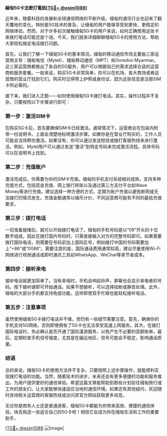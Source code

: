 **緬甸5G卡怎麽打電話[[TG💪+ @esim1088](https://t.me/s/esim1088)]**

近年来，随着科技的发展和全球通信网络的不断升级，缅甸的通讯行业也迎来了翻天覆地的变化。特别是5G技术的普及，让缅甸的用户能够享受到更快、更稳定的网络体验。然而，对于许多初次接触缅甸5G卡的用户来说，如何正确使用这张卡来拨打电话可能还是个谜。今天，我们就来详细聊聊缅甸5G卡的使用方法，帮助大家轻松搞定电话拨打问题。

首先，让我们了解一下缅甸5G卡的基本情况。缅甸的移动通信市场主要由三家运营商主导：缅甸电信（Mytel）、缅甸移动通信（MPT）和Ooredoo Myanmar。这三家运营商都推出了各自的5G服务，用户可以根据自己的需求选择合适的运营商和服务套餐。一般来说，购买5G卡非常简单，你可以在机场、各大商场或者运营商的营业厅找到它们。购买时记得带上护照或身份证，因为这些信息是注册SIM卡所必需的。

接下来，我们进入正题——如何使用缅甸5G卡拨打电话。其实，操作过程并不复杂，只要按照以下步骤进行即可：

### **第一步：激活SIM卡**
在购买5G卡后，首先要确保SIM卡已经激活。通常情况下，运营商会在包装内附带一份说明书，上面会清楚地标明激活步骤。如果你是在营业厅购买的，工作人员可能会当场帮你激活。如果没有，你可以通过发送短信或拨打客服热线来进行激活。例如，Mytel用户可以通过发送“激活”到特定号码来完成激活流程。具体号码可以在说明书上找到。

### **第二步：充值账户**
激活完成后，你需要为你的SIM卡充值。缅甸的手机支付系统相对成熟，支持多种充值方式，包括现金充值、网上银行转账以及通过第三方支付平台如Wave Money等进行充值。建议选择一种方便的方式，定期为账户充值以避免断网或无法拨打的情况发生。充值金额通常以缅币计价，不同运营商可能有不同的最低充值要求。

### **第三步：拨打电话**
一切准备就绪后，就可以开始拨打电话了。缅甸的手机号码是以“09”开头的十位数字组成，因此在拨打国内号码时，只需直接输入对方的完整号码即可。如果需要拨打国际电话，则需要在号码前加上国际区号，例如拨打中国的号码需要加上“+86”或“0086”。需要注意的是，国际通话费用通常较高，建议尽量使用Wi-Fi网络进行视频通话或即时通讯工具如WhatsApp、WeChat等来节省成本。

### **第四步：接听来电**
接听电话就更加简单了。当有来电时，手机会响起铃声，屏幕也会显示来电者的号码。按下接听键即可开始通话。如果不想接听，可以选择挂断或静音处理。此外，缅甸的大部分手机都支持免提功能，这样即使双手忙碌也能轻松接听电话。

### **第五步：注意事项**
虽然使用缅甸5G卡拨打电话并不难，但仍有一些细节需要注意。首先，确保你的手机支持5G网络，否则即使拥有了5G卡也无法享受高速上网服务。其次，在拨打国际电话时，务必确认是否开通了国际漫游服务，以免产生不必要的高额账单。最后，定期检查手机信号强度，尤其是在偏远地区，信号可能会不稳定，影响通话质量。

### **结语**
总的来说，缅甸5G卡的使用方法并不复杂，只要按照上述步骤操作，就能顺利实现拨打电话的功能。当然，随着技术的进步，未来还会有更多便捷的功能和服务推出，为用户提供更好的通信体验。希望这篇文章能帮助到那些计划前往缅甸旅行或工作的朋友们，让大家能够快速适应当地的通信环境。如果还有其他疑问，欢迎随时咨询相关运营商的客服热线或访问其官方网站获取更多信息。

无论你是商务人士还是普通游客，缅甸5G卡都能为你带来高效、便捷的通信体验。快去挑选一张适合自己的5G卡吧！相信它会成为你在缅甸生活和工作的重要助手。

[[TG💪+ @esim1088](https://t.me/s/esim1088) ![Image](https://i.postimg.cc/4NQfJmqS/Snipaste-2025-05-13-00-14-12.png)]